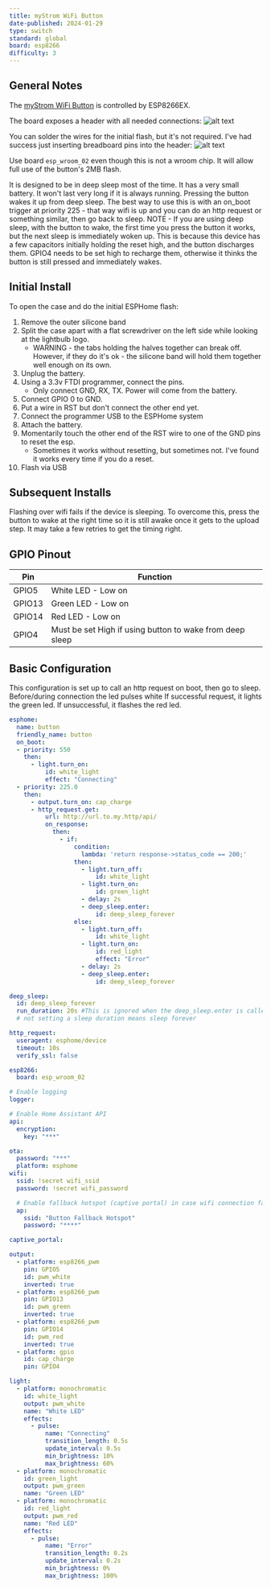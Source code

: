 ```yaml
---
title: myStrom WiFi Button
date-published: 2024-01-29
type: switch
standard: global
board: esp8266
difficulty: 3
---
```


## General Notes

The [myStrom WiFi Button](https://mystrom.ch/wifi-button/) is controlled by ESP8266EX.

The board exposes a header with all needed connections:
![alt text](header.png "Header")

You can solder the wires for the initial flash, but it's not required. I've had success just inserting breadboard pins into the header:
![alt text](pins.png "Pins")

Use board `esp_wroom_02` even though this is not a wroom chip. It will allow full use of the button's 2MB flash.

It is designed to be in deep sleep most of the time. It has a very small battery. It won't last very long if it is always running. Pressing the button wakes it up from deep sleep. The best way to use this is with an on_boot trigger at priority 225 - that way wifi is up and you can do an http request or something similar, then go back to sleep.
NOTE - If you are using deep sleep, with the button to wake, the first time you press the button it works, but the next sleep is immediately woken up. This is because this device has a few capacitors initially holding the reset high, and the button discharges them. GPIO4 needs to be set high to recharge them, otherwise it thinks the button is still pressed and immediately wakes.

## Initial Install

To open the case and do the initial ESPHome flash:

1. Remove the outer silicone band
1. Split the case apart with a flat screwdriver on the left side while looking at the lightbulb logo.
    - WARNING - the tabs holding the halves together can break off. However, if they do it's ok - the silicone band will hold them together well enough on its own.
1. Unplug the battery.
1. Using a 3.3v FTDI programmer, connect the pins.
    - Only connect GND, RX, TX. Power will come from the battery.
1. Connect GPIO 0 to GND.
1. Put a wire in RST but don't connect the other end yet.
1. Connect the programmer USB to the ESPHome system
1. Attach the battery.
1. Momentarily touch the other end of the RST wire to one of the GND pins to reset the esp.
    - Sometimes it works without resetting, but sometimes not. I've found it works every time if you do a reset.
1. Flash via USB

## Subsequent Installs

Flashing over wifi fails if the device is sleeping. To overcome this, press the button to wake at the right time so it is still awake once it gets to the upload step. It may take a few retries to get the timing right.

## GPIO Pinout

| Pin    | Function                                                |
| ------ | ------------------------------------------------------- |
| GPIO5  | White LED - Low on                                      |
| GPIO13 | Green LED - Low on                                      |
| GPIO14 | Red LED - Low on                                        |
| GPIO4  | Must be set High if using button to wake from deep sleep|

## Basic Configuration

This configuration is set up to call an http request on boot, then go to sleep.
Before/during connection the led pulses white
If successful request, it lights the green led. If unsuccessful, it flashes the red led.

```yaml
esphome:
  name: button
  friendly_name: button
  on_boot:
  - priority: 550
    then:
      - light.turn_on:
          id: white_light
          effect: "Connecting"
  - priority: 225.0
    then:
      - output.turn_on: cap_charge
      - http_request.get:
          url: http://url.to.my.http/api/
          on_response:
            then:
              - if:
                  condition:
                    lambda: 'return response->status_code == 200;'
                  then:
                    - light.turn_off:
                        id: white_light
                    - light.turn_on:
                        id: green_light
                    - delay: 2s
                    - deep_sleep.enter:
                        id: deep_sleep_forever
                  else:
                    - light.turn_off:
                        id: white_light
                    - light.turn_on:
                        id: red_light
                        effect: "Error"
                    - delay: 2s
                    - deep_sleep.enter:
                        id: deep_sleep_forever

deep_sleep:
  id: deep_sleep_forever
  run_duration: 20s #This is ignored when the deep_sleep.enter is called above
  # not setting a sleep duration means sleep forever

http_request:
  useragent: esphome/device
  timeout: 10s
  verify_ssl: false

esp8266:
  board: esp_wroom_02

# Enable logging
logger:

# Enable Home Assistant API
api:
  encryption:
    key: "***"

ota:
  password: "***"
  platform: esphome
wifi:
  ssid: !secret wifi_ssid
  password: !secret wifi_password

  # Enable fallback hotspot (captive portal) in case wifi connection fails
  ap:
    ssid: "Button Fallback Hotspot"
    password: "****"

captive_portal:

output:
  - platform: esp8266_pwm
    pin: GPIO5
    id: pwm_white
    inverted: true
  - platform: esp8266_pwm
    pin: GPIO13
    id: pwm_green
    inverted: true
  - platform: esp8266_pwm
    pin: GPIO14
    id: pwm_red
    inverted: true
  - platform: gpio
    id: cap_charge
    pin: GPIO4

light:
  - platform: monochromatic
    id: white_light
    output: pwm_white
    name: "White LED"
    effects:
      - pulse:
          name: "Connecting"
          transition_length: 0.5s
          update_interval: 0.5s
          min_brightness: 10%
          max_brightness: 60%
  - platform: monochromatic
    id: green_light
    output: pwm_green
    name: "Green LED"
  - platform: monochromatic
    id: red_light
    output: pwm_red
    name: "Red LED"
    effects:
      - pulse:
          name: "Error"
          transition_length: 0.2s
          update_interval: 0.2s
          min_brightness: 0%
          max_brightness: 100%
```

